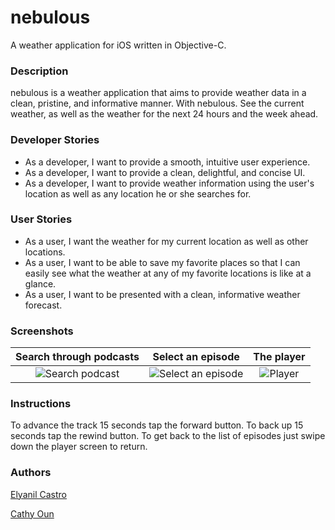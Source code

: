 # nebulous
A weather application for iOS written in Objective-C.

### Description
nebulous is a weather application that aims to provide weather data in a clean, pristine, and informative manner. With nebulous. See the current weather, as well as the weather for the next 24 hours and the week ahead.

### Developer Stories
* As a developer, I want to provide a smooth, intuitive user experience.
* As a developer, I want to provide a clean, delightful, and concise UI.
* As a developer, I want to provide weather information using the user's location as well as any location he or she searches for.

### User Stories
* As a user, I want the weather for my current location as well as other locations.
* As a user, I want to be able to save my favorite places so that I can easily see what the weather at any of my favorite locations is like at a glance.
* As a user, I want to be presented with a clean, informative weather forecast.

### Screenshots
Search through podcasts | Select an episode | The player
:----------------------------:|:----------------------------: | :------:
![Search podcast](AcoustiCastr/AcoustiCastr/readmeAssets/searched.PNG) |  ![Select an episode](AcoustiCastr/AcoustiCastr/readmeAssets/episodes.PNG)  | ![Player](AcoustiCastr/AcoustiCastr/readmeAssets/play.PNG)



### Instructions
To advance the track 15 seconds tap the forward button.  To back up 15 seconds tap the rewind button.  To get back to the list of episodes just swipe down the player screen to return.
### Authors
[Elyanil Castro](https://github.com/yanil3500)

[Cathy Oun](https://github.com/cathy810218)



